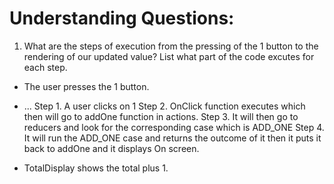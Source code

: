 # Understanding Questions:

1. What are the steps of execution from the pressing of the 1 button to the rendering of our updated value? List what part of the code excutes for each step.

- The user presses the 1 button.
- ...
  Step 1. A user clicks on 1
  Step 2. OnClick function executes which then will go to addOne function in actions.
  Step 3. It will then go to reducers and look for the corresponding case which is ADD_ONE
  Step 4. It will run the ADD_ONE case and returns the outcome of it then it puts it back to addOne and it displays On screen.

- TotalDisplay shows the total plus 1.
